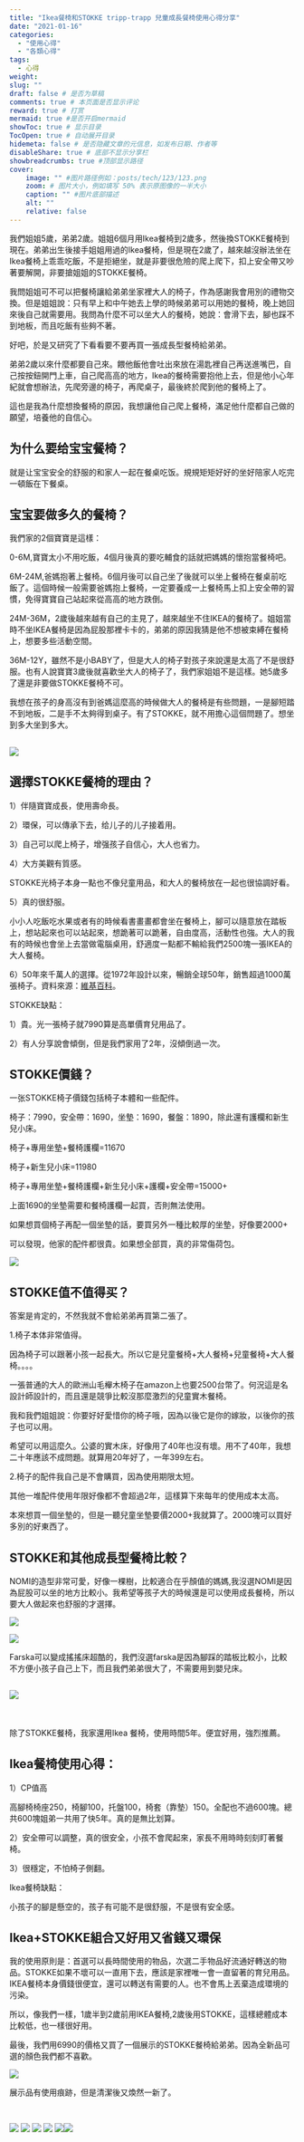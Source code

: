 ```yaml
---
title: "Ikea餐椅和STOKKE tripp-trapp 兒童成長餐椅使用心得分享"
date: "2021-01-16"
categories: 
  - "使用心得"
  - "各類心得"
tags: 
  - 心得
weight:
slug: ""
draft: false # 是否为草稿
comments: true # 本页面是否显示评论
reward: true # 打赏
mermaid: true #是否开启mermaid
showToc: true # 显示目录
TocOpen: true # 自动展开目录
hidemeta: false # 是否隐藏文章的元信息，如发布日期、作者等
disableShare: true # 底部不显示分享栏
showbreadcrumbs: true #顶部显示路径
cover:
    image: "" #图片路径例如：posts/tech/123/123.png
    zoom: # 图片大小，例如填写 50% 表示原图像的一半大小
    caption: "" #图片底部描述
    alt: ""
    relative: false
---
```


我們姐姐5歲，弟弟2歲。姐姐6個月用Ikea餐椅到2歲多，然後換STOKKE餐椅到現在。弟弟出生後接手姐姐用過的Ikea餐椅，但是現在2歲了，越來越沒辦法坐在Ikea餐椅上乖乖吃飯，不是拒絕坐，就是非要很危險的爬上爬下，扣上安全帶又吵著要解開，非要搶姐姐的STOKKE餐椅。

我問姐姐可不可以把餐椅讓給弟弟坐家裡大人的椅子，作為感謝我會用別的禮物交換。但是姐姐說：只有早上和中午她去上學的時候弟弟可以用她的餐椅，晚上她回來後自己就需要用。我問為什麼不可以坐大人的餐椅，她說：會滑下去，腳也踩不到地板，而且吃飯有些夠不著。

好吧，於是又研究了下看看要不要再買一張成長型餐椅給弟弟。

弟弟2歲以來什麼都要自己來。餵他飯他會吐出來放在湯匙裡自己再送進嘴巴，自己按按鈕開門上車，自己爬高高的地方，Ikea的餐椅需要抱他上去，但是他小心年紀就會想辦法，先爬旁邊的椅子，再爬桌子，最後終於爬到他的餐椅上了。

這也是我為什麼想換餐椅的原因，我想讓他自己爬上餐椅，滿足他什麼都自己做的願望，培養他的自信心。

## 为什么要给宝宝餐椅？

就是让宝宝安全的舒服的和家人一起在餐桌吃饭。規規矩矩好好的坐好陪家人吃完一頓飯在下餐桌。

## 宝宝要做多久的餐椅？

我們家的2個寶寶是這樣：

0-6M,寶寶太小不用吃飯，4個月後真的要吃輔食的話就把媽媽的懷抱當餐椅吧。

6M-24M,爸媽抱著上餐椅。6個月後可以自己坐了後就可以坐上餐椅在餐桌前吃飯了。這個時候一般需要爸媽抱上餐椅，一定要養成一上餐椅馬上扣上安全帶的習慣，免得寶寶自己站起來從高高的地方跌倒。

24M-36M，2歲後越來越有自己的主見了，越來越坐不住IKEA的餐椅了。姐姐當時不坐IKEA餐椅是因為屁股那裡卡卡的，弟弟的原因我猜是他不想被束縛在餐椅上，想要多些活動空間。

36M-12Y，雖然不是小BABY了，但是大人的椅子對孩子來說還是太高了不是很舒服。也有人說寶寶3歲後就喜歡坐大人的椅子了，我們家姐姐不是這樣。她5歲多了還是非要做STOKKE餐椅不可。

我想在孩子的身高沒有到爸媽這麼高的時候做大人的餐椅是有些問題，一是腳短踏不到地板，二是手不太夠得到桌子。有了STOKKE，就不用擔心這個問題了。想坐到多大坐到多大。

## ![](images/IMG_0929-768x1024.jpg)

## 選擇STOKKE餐椅的理由？

1）伴隨寶寶成長，使用壽命長。

2）環保，可以傳承下去，给儿子的儿子接着用。

3）自己可以爬上椅子，增强孩子自信心，大人也省力。

4）大方美觀有質感。

STOKKE光椅子本身一點也不像兒童用品，和大人的餐椅放在一起也很協調好看。

5）真的很舒服。

小小人吃飯吃水果或者有的時候看書畫畫都會坐在餐椅上，腳可以隨意放在踏板上，想站起來也可以站起來，想跪著可以跪著，自由度高，活動性也強。大人的我有的時候也會坐上去當做電腦桌用，舒適度一點都不輸給我們2500塊一張IKEA的大人餐椅。

6）50年來千萬人的選擇。從1972年設計以來，暢銷全球50年，銷售超過1000萬張椅子。資料來源：[維基百科](https://en.wikipedia.org/wiki/Tripp_Trapp)。

STOKKE缺點：

1）貴。光一張椅子就7990算是高單價育兒用品了。

2）有人分享說會傾倒，但是我們家用了2年，沒傾倒過一次。

## STOKKE價錢？

一张STOKKE椅子價錢包括椅子本體和一些配件。

椅子：7990，安全帶：1690，坐墊：1690，餐盤：1890，除此還有護欄和新生兒小床。

椅子+專用坐墊+餐椅護欄=11670

椅子+新生兒小床=11980

椅子+專用坐墊+餐椅護欄+新生兒小床+護欄+安全帶=15000+

上面1690的坐墊需要和餐椅護欄一起買，否則無法使用。

如果想買個椅子再配一個坐墊的話，要買另外一種比較厚的坐墊，好像要2000+

可以發現，他家的配件都很貴。如果想全部買，真的非常傷荷包。

![](images/IMG_0898-768x1024.jpg)

## STOKKE值不值得买？

答案是肯定的，不然我就不會給弟弟再買第二張了。

1.椅子本体非常值得。

因為椅子可以跟著小孩一起長大。所以它是兒童餐椅+大人餐椅+兒童餐椅+大人餐椅。。。。

一張普通的大人的歐洲山毛櫸木椅子在amazon上也要2500台幣了。何況這是名設計師設計的，而且還是競爭比較沒那麼激烈的兒童實木餐椅。

我和我們姐姐說：你要好好愛惜你的椅子哦，因為以後它是你的嫁妝，以後你的孩子也可以用。

希望可以用這麼久。公婆的實木床，好像用了40年也沒有壞。用不了40年，我想二十年應該不成問題。就算用20年好了，一年399左右。

2.椅子的配件我自己是不會購買，因為使用期限太短。

其他一堆配件使用年限好像都不會超過2年，這樣算下來每年的使用成本太高。

本來想買一個坐墊的，但是一聽兒童坐墊要價2000+我就算了。2000塊可以買好多別的好東西了。

## STOKKE和其他成長型餐椅比較？

NOMI的造型非常可愛，好像一棵樹，比較適合在乎顏值的媽媽,我沒選NOMI是因為屁股可以坐的地方比較小。我希望等孩子大的時候還是可以使用成長餐椅，所以要大人做起來也舒服的才選擇。

![](images/IMG_0901-768x1024.jpg)

![](images/IMG_0900-768x1024.jpg)

Farska可以變成搖搖床超酷的，我們沒選farska是因為腳踩的踏板比較小，比較不方便小孩子自己上下，而且我們弟弟很大了，不需要用到嬰兒床。

## ![](images/IMG_0896-768x1024.jpg)

 

除了STOKKE餐椅，我家還用Ikea 餐椅，使用時間5年。便宜好用，強烈推薦。

## Ikea餐椅使用心得：

1）CP值高

高腳椅椅座250，椅腳100，托盤100，椅套（靠墊）150。全配也不過600塊。總共600塊姐弟一共用了快5年。真的是無比划算。

2）安全帶可以調整，真的很安全，小孩不會爬起來，家長不用時時刻刻盯著餐椅。

3）很穩定，不怕椅子側翻。

Ikea餐椅缺點：

小孩子的腳是懸空的，孩子有可能不是很舒服，不是很有安全感。

## Ikea+STOKKE組合又好用又省錢又環保

我的使用原則是：首選可以長時間使用的物品，次選二手物品好流通好轉送的物品。STOKKE如果不壞可以一直用下去，應該是家裡唯一會一直留著的育兒用品。IKEA餐椅本身價錢很便宜，還可以轉送有需要的人。也不會馬上丟棄造成環境的污染。

所以，像我們一樣，1歲半到2歲前用IKEA餐椅,2歲後用STOKKE，這樣總體成本比較低，也一樣很好用。

最後，我們用6990的價格又買了一個展示的STOKKE餐椅給弟弟。因為全新品可選的顏色我們都不喜歡。

![](images/IMG_0904-768x1024.jpg)

展示品有使用痕跡，但是清潔後又煥然一新了。

 

![](images/IMG_0902-768x1024.jpg) ![](images/IMG_0901-768x1024.jpg) ![](images/IMG_0900-768x1024.jpg) ![](images/IMG_0899-768x1024.jpg) ![](images/IMG_0898-768x1024.jpg)![](images/IMG_0905-768x1024.jpg)
